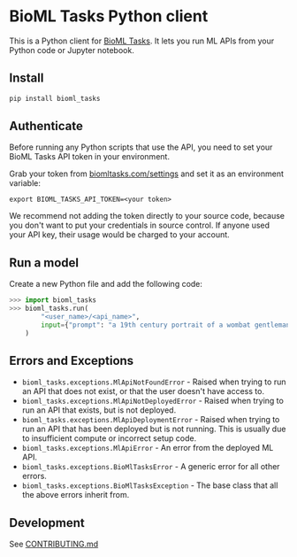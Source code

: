 # BioML Tasks Python client

This is a Python client for [BioML Tasks](https://biomltasks.com/v4). It lets you run ML APIs from your Python code or Jupyter notebook.

## Install

```sh
pip install bioml_tasks
```

## Authenticate

Before running any Python scripts that use the API, you need to set your BioML Tasks API token in your environment.

Grab your token from [biomltasks.com/settings](https://biomltasks.com/settings) and set it as an environment variable:

```
export BIOML_TASKS_API_TOKEN=<your token>
```

We recommend not adding the token directly to your source code, because you don't want to put your credentials in source control. If anyone used your API key, their usage would be charged to your account.

## Run a model

Create a new Python file and add the following code:

```python
>>> import bioml_tasks
>>> bioml_tasks.run(
        "<user_name>/<api_name>",
        input={"prompt": "a 19th century portrait of a wombat gentleman", "another_arg": "its value"}
    )

```

## Errors and Exceptions
- `bioml_tasks.exceptions.MlApiNotFoundError` - Raised when trying to run an API that does not exist, or that the user doesn't have access to.
- `bioml_tasks.exceptions.MlApiNotDeployedError` - Raised when trying to run an API that exists, but is not deployed.
- `bioml_tasks.exceptions.MlApiDeploymentError` - Raised when trying to run an API that has been deployed but is not running. This is usually due to insufficient compute or incorrect setup code.
- `bioml_tasks.exceptions.MlApiError` - An error from the deployed ML API.
- `bioml_tasks.exceptions.BioMlTasksError` - A generic error for all other errors.
- `bioml_tasks.exceptions.BioMlTasksException` - The base class that all the above errors inherit from.

## Development

See [CONTRIBUTING.md](CONTRIBUTING.md)
